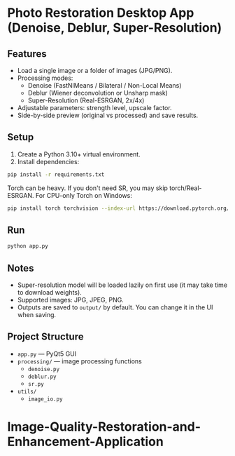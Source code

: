 # Photo Restoration Desktop App (Denoise, Deblur, Super-Resolution)

## Features
- Load a single image or a folder of images (JPG/PNG).
- Processing modes:
  - Denoise (FastNlMeans / Bilateral / Non-Local Means)
  - Deblur (Wiener deconvolution or Unsharp mask)
  - Super-Resolution (Real-ESRGAN, 2x/4x)
- Adjustable parameters: strength level, upscale factor.
- Side-by-side preview (original vs processed) and save results.

## Setup
1. Create a Python 3.10+ virtual environment.
2. Install dependencies:

```bash
pip install -r requirements.txt
```

Torch can be heavy. If you don't need SR, you may skip torch/Real-ESRGAN. For CPU-only Torch on Windows:

```bash
pip install torch torchvision --index-url https://download.pytorch.org/whl/cpu
```

## Run
```bash
python app.py
```

## Notes
- Super-resolution model will be loaded lazily on first use (it may take time to download weights).
- Supported images: JPG, JPEG, PNG.
- Outputs are saved to `output/` by default. You can change it in the UI when saving.

## Project Structure
- `app.py` — PyQt5 GUI
- `processing/` — image processing functions
  - `denoise.py`
  - `deblur.py`
  - `sr.py`
- `utils/`
  - `image_io.py`
# Image-Quality-Restoration-and-Enhancement-Application
